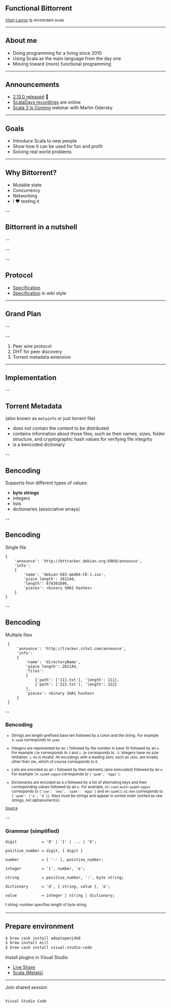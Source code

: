 ## Functional Bittorrent

<small>[Vitaly Lavrov](https://www.linkedin.com/in/vitaliy-lavrov-14b62042/) @ Amsterdam.scala</small>

---

## About me

- Doing programming for a living since 2010
- Using Scala as the main language from the day one
- Moving toward (more) functional programming

---

## Announcements

- [2.13.0 released](https://github.com/scala/scala/releases/tag/v2.13.0) 🎉
- [ScalaDays recordings](https://portal.klewel.com/watch/nice_url/scala-days-2019/) are online
- [Scala 3 Is Coming](https://info.lightbend.com/webinar-scala-3-is-coming-martin-odersky-shares-what-to-know-register.html) webinar with Martin Odersky

---

## Goals

- Introduce Scala to new people
- Show how it can be used for fun and profit
- Solving real world problems

---

## Why Bittorrent?

- Mutable state
- Concurrency
- Networking
- I ❤️ testing it

--

## Bittorrent in a nutshell

--

<!-- .slide: data-background-size="900px" data-background="/assets/images/bittorrent-0/network-types.png" -->

--

<!-- .slide: data-background-size="900px" data-background="https://upload.wikimedia.org/wikipedia/commons/0/09/BitTorrent_network.svg" -->

--

## Protocol

- [Specification](https://www.bittorrent.org/beps/bep_0003.html)
- [Specification](https://wiki.theory.org/index.php/BitTorrentSpecification) in wiki style

---

## Grand Plan

--

<!-- .slide: data-background-size="900px" data-background="/assets/images/bittorrent-0/workflow.svg" -->

--

1. Peer wire protocol
2. DHT for peer discovery
3. Torrent metadata extension

---

## Implementation

--

## Torrent Metadata

(also known as `metainfo` or just torrent file)

- does not contain the content to be distributed
- contains information about those files, such as their names, sizes, folder structure, and cryptographic hash values for verifying file integrity
- is a bencoded dictionary

--

## Bencoding

Supports four different types of values:

- **byte strings**
- integers
- lists
- dictionaries (associative arrays)

--

## Bencoding

Single file
```
{
    'announce': 'http://bttracker.debian.org:6969/announce',
    'info':
    {
        'name': 'debian-503-amd64-CD-1.iso',
        'piece length': 262144,
        'length': 678301696,
        'pieces': <binary SHA1 hashes>
    }
}
```

--

## Bencoding

Multiple files
```
 {
     'announce': 'http://tracker.site1.com/announce',
     'info':
     {
         'name': 'directoryName',
         'piece length': 262144,
         'files':
         [
             {'path': ['111.txt'], 'length': 111},
             {'path': ['222.txt'], 'length': 222}
         ],
         'pieces': <binary SHA1 hashes>
     }
 }
```

--

### Bencoding

<small>

- Strings are length-prefixed base ten followed by a colon and the string. For example `4:spam` corresponds to `spam`.

- Integers are represented by an `i` followed by the number in base 10 followed by an `e`. For example `i3e` corresponds to `3` and `i-3e` corresponds to `-3`. Integers have no size limitation. `i-0e` is invalid. All encodings with a leading zero, such as `i03e`, are invalid, other than `i0e`, which of course corresponds to `0`.

- Lists are encoded as an `l` followed by their elements (also bencoded) followed by an `e`. For example `l4:spam4:eggse` corresponds to `['spam', 'eggs']`.

- Dictionaries are encoded as a `d` followed by a list of alternating keys and their corresponding values followed by an `e`. For example, `d3:cow3:moo4:spam4:eggse` corresponds to `{'cow': 'moo', 'spam': 'eggs'}` and `d4:spaml1:a1:bee` corresponds to `{'spam': ['a', 'b']}`. Keys must be strings and appear in sorted order (sorted as raw strings, not alphanumerics).

[Source](https://www.bittorrent.org/beps/bep_0003.html)

</small>

--

### Grammar (simplified)


```
digit           = '0' | '1' | ... | '9';

positive_number = digit, { digit }

number          = [ '-' ], positive_number;

integer         = 'i', number, 'e';

string          = positive_number, ':', byte string;

dictionary      = 'd', { string, value }, 'e';

value           = integer | string | dictionary;
```

<small>
❗ string: number specifies length of byte string
</small>

---

## Prepare environment

```sh
$ brew cask install adoptopenjdk8
$ brew install mill
$ brew cask install visual-studio-code
```
Install plugins in Visual Studio
- [Live Share](https://visualstudio.microsoft.com/services/live-share/)
- [Scala (Metals)](https://marketplace.visualstudio.com/items?itemName=scalameta.metals)

---

Join shared session

<img width="200px" data-src="/assets/images/bittorrent-0/vscode-logo.png">

`Visual Studio Code`